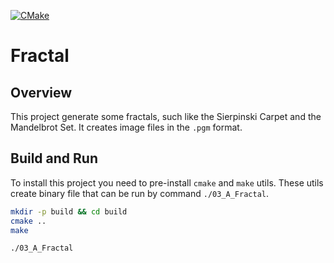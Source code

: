 [![CMake](https://github.com/andrey-kireev-1/hwproj/actions/workflows/03_build.yml/badge.svg?branch=03.Fractal)](https://github.com/andrey-kireev-1/hwproj/actions/workflows/03_build.yml)

# Fractal

## Overview
This project generate some fractals, such like the Sierpinski Carpet and the Mandelbrot Set. It creates image files in the `.pgm` format.

## Build and Run
To install this project you need to pre-install `cmake` and `make` utils. These utils create binary file that can be run by command `./03_A_Fractal`.

```bash
mkdir -p build && cd build
cmake ..
make

./03_A_Fractal 
```
